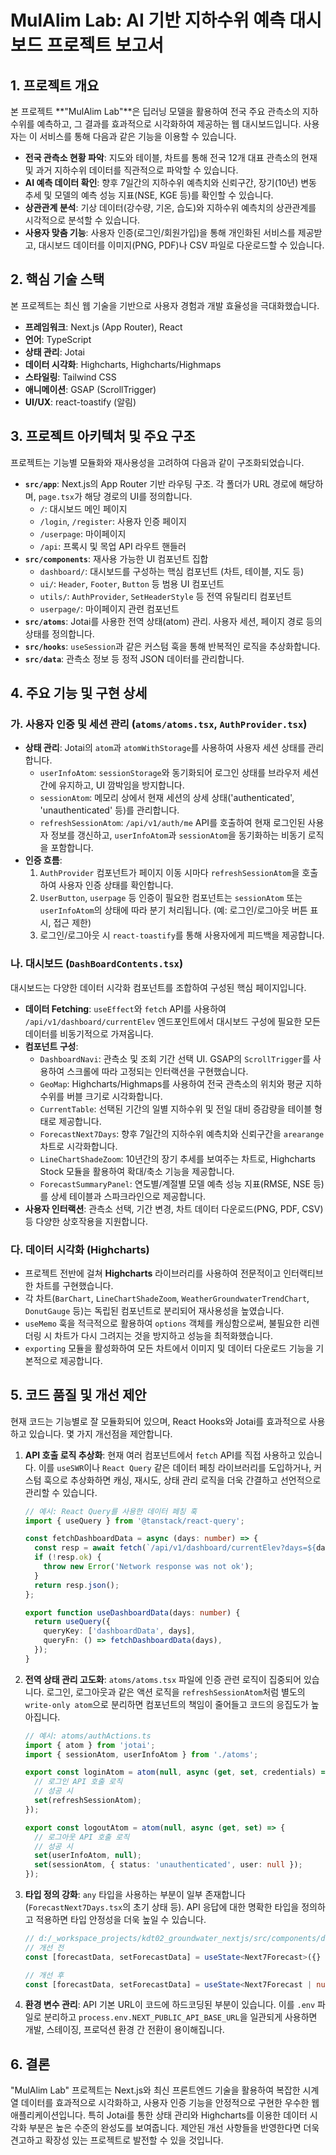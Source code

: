 # MulAlim Lab: AI 기반 지하수위 예측 대시보드 프로젝트 보고서

## 1. 프로젝트 개요

본 프로젝트 **"MulAlim Lab"**은 딥러닝 모델을 활용하여 전국 주요 관측소의 지하수위를 예측하고, 그 결과를 효과적으로 시각화하여 제공하는 웹 대시보드입니다. 사용자는 이 서비스를 통해 다음과 같은 기능을 이용할 수 있습니다.

*   **전국 관측소 현황 파악**: 지도와 테이블, 차트를 통해 전국 12개 대표 관측소의 현재 및 과거 지하수위 데이터를 직관적으로 파악할 수 있습니다.
*   **AI 예측 데이터 확인**: 향후 7일간의 지하수위 예측치와 신뢰구간, 장기(10년) 변동 추세 및 모델의 예측 성능 지표(NSE, KGE 등)를 확인할 수 있습니다.
*   **상관관계 분석**: 기상 데이터(강수량, 기온, 습도)와 지하수위 예측치의 상관관계를 시각적으로 분석할 수 있습니다.
*   **사용자 맞춤 기능**: 사용자 인증(로그인/회원가입)을 통해 개인화된 서비스를 제공받고, 대시보드 데이터를 이미지(PNG, PDF)나 CSV 파일로 다운로드할 수 있습니다.

## 2. 핵심 기술 스택

본 프로젝트는 최신 웹 기술을 기반으로 사용자 경험과 개발 효율성을 극대화했습니다.

*   **프레임워크**: Next.js (App Router), React
*   **언어**: TypeScript
*   **상태 관리**: Jotai
*   **데이터 시각화**: Highcharts, Highcharts/Highmaps
*   **스타일링**: Tailwind CSS
*   **애니메이션**: GSAP (ScrollTrigger)
*   **UI/UX**: react-toastify (알림)

## 3. 프로젝트 아키텍처 및 주요 구조

프로젝트는 기능별 모듈화와 재사용성을 고려하여 다음과 같이 구조화되었습니다.

*   **`src/app`**: Next.js의 App Router 기반 라우팅 구조. 각 폴더가 URL 경로에 해당하며, `page.tsx`가 해당 경로의 UI를 정의합니다.
    *   `/`: 대시보드 메인 페이지
    *   `/login`, `/register`: 사용자 인증 페이지
    *   `/userpage`: 마이페이지
    *   `/api`: 프록시 및 목업 API 라우트 핸들러
*   **`src/components`**: 재사용 가능한 UI 컴포넌트 집합
    *   `dashboard/`: 대시보드를 구성하는 핵심 컴포넌트 (차트, 테이블, 지도 등)
    *   `ui/`: `Header`, `Footer`, `Button` 등 범용 UI 컴포넌트
    *   `utils/`: `AuthProvider`, `SetHeaderStyle` 등 전역 유틸리티 컴포넌트
    *   `userpage/`: 마이페이지 관련 컴포넌트
*   **`src/atoms`**: Jotai를 사용한 전역 상태(atom) 관리. 사용자 세션, 페이지 경로 등의 상태를 정의합니다.
*   **`src/hooks`**: `useSession`과 같은 커스텀 훅을 통해 반복적인 로직을 추상화합니다.
*   **`src/data`**: 관측소 정보 등 정적 JSON 데이터를 관리합니다.

## 4. 주요 기능 및 구현 상세

### 가. 사용자 인증 및 세션 관리 (`atoms/atoms.tsx`, `AuthProvider.tsx`)

*   **상태 관리**: Jotai의 `atom`과 `atomWithStorage`를 사용하여 사용자 세션 상태를 관리합니다.
    *   `userInfoAtom`: `sessionStorage`와 동기화되어 로그인 상태를 브라우저 세션 간에 유지하고, UI 깜박임을 방지합니다.
    *   `sessionAtom`: 메모리 상에서 현재 세션의 상세 상태('authenticated', 'unauthenticated' 등)를 관리합니다.
    *   `refreshSessionAtom`: `/api/v1/auth/me` API를 호출하여 현재 로그인된 사용자 정보를 갱신하고, `userInfoAtom`과 `sessionAtom`을 동기화하는 비동기 로직을 포함합니다.
*   **인증 흐름**:
    1.  `AuthProvider` 컴포넌트가 페이지 이동 시마다 `refreshSessionAtom`을 호출하여 사용자 인증 상태를 확인합니다.
    2.  `UserButton`, `userpage` 등 인증이 필요한 컴포넌트는 `sessionAtom` 또는 `userInfoAtom`의 상태에 따라 분기 처리됩니다. (예: 로그인/로그아웃 버튼 표시, 접근 제한)
    3.  로그인/로그아웃 시 `react-toastify`를 통해 사용자에게 피드백을 제공합니다.

### 나. 대시보드 (`DashBoardContents.tsx`)

대시보드는 다양한 데이터 시각화 컴포넌트를 조합하여 구성된 핵심 페이지입니다.

*   **데이터 Fetching**: `useEffect`와 `fetch` API를 사용하여 `/api/v1/dashboard/currentElev` 엔드포인트에서 대시보드 구성에 필요한 모든 데이터를 비동기적으로 가져옵니다.
*   **컴포넌트 구성**:
    *   `DashboardNavi`: 관측소 및 조회 기간 선택 UI. GSAP의 `ScrollTrigger`를 사용하여 스크롤에 따라 고정되는 인터랙션을 구현했습니다.
    *   `GeoMap`: Highcharts/Highmaps를 사용하여 전국 관측소의 위치와 평균 지하수위를 버블 크기로 시각화합니다.
    *   `CurrentTable`: 선택된 기간의 일별 지하수위 및 전일 대비 증감량을 테이블 형태로 제공합니다.
    *   `ForecastNext7Days`: 향후 7일간의 지하수위 예측치와 신뢰구간을 `arearange` 차트로 시각화합니다.
    *   `LineChartShadeZoom`: 10년간의 장기 추세를 보여주는 차트로, Highcharts Stock 모듈을 활용하여 확대/축소 기능을 제공합니다.
    *   `ForecastSummaryPanel`: 연도별/계절별 모델 예측 성능 지표(RMSE, NSE 등)를 상세 테이블과 스파크라인으로 제공합니다.
*   **사용자 인터랙션**: 관측소 선택, 기간 변경, 차트 데이터 다운로드(PNG, PDF, CSV) 등 다양한 상호작용을 지원합니다.

### 다. 데이터 시각화 (Highcharts)

*   프로젝트 전반에 걸쳐 **Highcharts** 라이브러리를 사용하여 전문적이고 인터랙티브한 차트를 구현했습니다.
*   각 차트(`BarChart`, `LineChartShadeZoom`, `WeatherGroundwaterTrendChart`, `DonutGauge` 등)는 독립된 컴포넌트로 분리되어 재사용성을 높였습니다.
*   `useMemo` 훅을 적극적으로 활용하여 `options` 객체를 캐싱함으로써, 불필요한 리렌더링 시 차트가 다시 그려지는 것을 방지하고 성능을 최적화했습니다.
*   `exporting` 모듈을 활성화하여 모든 차트에서 이미지 및 데이터 다운로드 기능을 기본적으로 제공합니다.

## 5. 코드 품질 및 개선 제안

현재 코드는 기능별로 잘 모듈화되어 있으며, React Hooks와 Jotai를 효과적으로 사용하고 있습니다. 몇 가지 개선점을 제안합니다.

1.  **API 호출 로직 추상화**:
    현재 여러 컴포넌트에서 `fetch` API를 직접 사용하고 있습니다. 이를 `useSWR`이나 `React Query` 같은 데이터 페칭 라이브러리를 도입하거나, 커스텀 훅으로 추상화하면 캐싱, 재시도, 상태 관리 로직을 더욱 간결하고 선언적으로 관리할 수 있습니다.

    ```typescript
    // 예시: React Query를 사용한 데이터 페칭 훅
    import { useQuery } from '@tanstack/react-query';

    const fetchDashboardData = async (days: number) => {
      const resp = await fetch(`/api/v1/dashboard/currentElev?days=${days}`);
      if (!resp.ok) {
        throw new Error('Network response was not ok');
      }
      return resp.json();
    };

    export function useDashboardData(days: number) {
      return useQuery({
        queryKey: ['dashboardData', days],
        queryFn: () => fetchDashboardData(days),
      });
    }
    ```

2.  **전역 상태 관리 고도화**:
    `atoms/atoms.tsx` 파일에 인증 관련 로직이 집중되어 있습니다. 로그인, 로그아웃과 같은 액션 로직을 `refreshSessionAtom`처럼 별도의 `write-only atom`으로 분리하면 컴포넌트의 책임이 줄어들고 코드의 응집도가 높아집니다.

    ```typescript
    // 예시: atoms/authActions.ts
    import { atom } from 'jotai';
    import { sessionAtom, userInfoAtom } from './atoms';

    export const loginAtom = atom(null, async (get, set, credentials) => {
      // 로그인 API 호출 로직
      // 성공 시
      set(refreshSessionAtom);
    });

    export const logoutAtom = atom(null, async (get, set) => {
      // 로그아웃 API 호출 로직
      // 성공 시
      set(userInfoAtom, null);
      set(sessionAtom, { status: 'unauthenticated', user: null });
    });
    ```

3.  **타입 정의 강화**:
    `any` 타입을 사용하는 부분이 일부 존재합니다 (`ForecastNext7Days.tsx`의 초기 상태 등). API 응답에 대한 명확한 타입을 정의하고 적용하면 타입 안정성을 더욱 높일 수 있습니다.

    ```typescript
    // d:/_workspace_projects/kdt02_groundwater_nextjs/src/components/dashboard/ForecastNext7Days.tsx
    // 개선 전
    const [forecastData, setForecastData] = useState<Next7Forecast>({} as any);

    // 개선 후
    const [forecastData, setForecastData] = useState<Next7Forecast | null>(null);
    ```

4.  **환경 변수 관리**:
    API 기본 URL이 코드에 하드코딩된 부분이 있습니다. 이를 `.env` 파일로 분리하고 `process.env.NEXT_PUBLIC_API_BASE_URL`을 일관되게 사용하면 개발, 스테이징, 프로덕션 환경 간 전환이 용이해집니다.

## 6. 결론

"MulAlim Lab" 프로젝트는 Next.js와 최신 프론트엔드 기술을 활용하여 복잡한 시계열 데이터를 효과적으로 시각화하고, 사용자 인증 기능을 안정적으로 구현한 우수한 웹 애플리케이션입니다. 특히 Jotai를 통한 상태 관리와 Highcharts를 이용한 데이터 시각화 부분은 높은 수준의 완성도를 보여줍니다. 제안된 개선 사항들을 반영한다면 더욱 견고하고 확장성 있는 프로젝트로 발전할 수 있을 것입니다.
